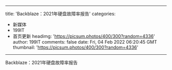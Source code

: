 
---
title: 'Backblaze：2021年硬盘故障率报告'
categories: 
 - 新媒体
 - 199IT
 - 首页更新
headimg: 'https://picsum.photos/400/300?random=4336'
author: 199IT
comments: false
date: Fri, 04 Feb 2022 06:20:45 GMT
thumbnail: 'https://picsum.photos/400/300?random=4336'
---

<div>   
Backblaze：2021年硬盘故障率报告  
</div>
            